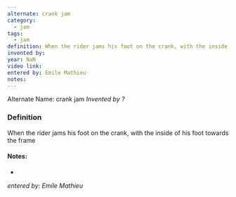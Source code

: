 ```yaml
---
alternate: crank jam
category:
  - jam
tags:
  - jam
definition: When the rider jams his foot on the crank, with the inside of his foot towards the frame
invented by: 
year: NaN
video link: 
entered by: Emile Mathieu
notes: 
---
```

Alternate Name: crank jam
*Invented by ?*

### Definition
When the rider jams his foot on the crank, with the inside of his foot towards the frame


#### Notes:
- 
*entered by: Emile Mathieu*
